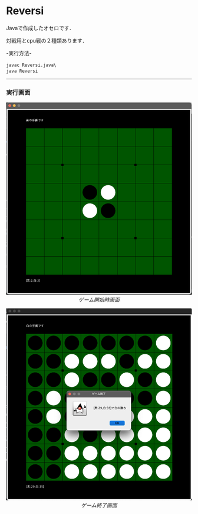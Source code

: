 # Reversi

Javaで作成したオセロです．

対戦用とcpu戦の２種類あります．

-実行方法-
```
javac Reversi.java\
java Reversi
```
---
### 実行画面
<p align="center">
  <img src="image/riversi00.png" width="600">
  <br>
  <em>ゲーム開始時画面</em>
</p>
<p align="center">
  <img src="image/reversi01.png" width="600">
  <br>
  <em>ゲーム終了画面</em>
</p>
